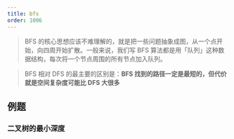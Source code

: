 ```yaml
---
title: bfs
order: 1006
---
```


<TOC></TOC>

<code src="./_bfs/index.tsx"></code>

> BFS 的核心思想应该不难理解的，就是把一些问题抽象成图，从一个点开始，向四周开始扩散。一般来说，我们写 BFS 算法都是用「队列」这种数据结构，每次将一个节点周围的所有节点加入队列。

> BFS 相对 DFS 的最主要的区别是：**BFS 找到的路径一定是最短的，但代价就是空间复杂度可能比 DFS 大很多**

## 例题

### 二叉树的最小深度

<L name="二叉树的最小深度" src="https://leetcode.cn/problems/minimum-depth-of-binary-tree/"></L>
